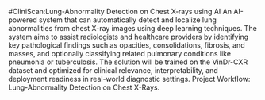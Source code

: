 #CliniScan:Lung-Abnormality Detection on Chest X‑rays using AI
An AI-powered system that can automatically detect and localize lung abnormalities
from chest X-ray images using deep learning techniques. The system aims to assist radiologists
and healthcare providers by identifying key pathological findings such as opacities,
consolidations, fibrosis, and masses, and optionally classifying related pulmonary conditions like
pneumonia or tuberculosis. The solution will be trained on the VinDr-CXR dataset and optimized
for clinical relevance, interpretability, and deployment readiness in real-world diagnostic settings.
Project Workflow: Lung-Abnormality Detection on Chest X-Rays.

